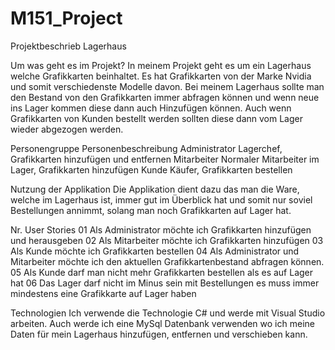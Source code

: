 # M151_Project

Projektbeschrieb Lagerhaus

Um was geht es im Projekt?
In meinem Projekt geht es um ein Lagerhaus welche Grafikkarten beinhaltet. Es hat Grafikkarten von der Marke Nvidia und somit verschiedenste Modelle davon. Bei meinem Lagerhaus sollte man den Bestand von den Grafikkarten immer abfragen können und wenn neue ins Lager kommen diese dann auch Hinzufügen können. Auch wenn Grafikkarten von Kunden bestellt werden sollten diese dann vom Lager wieder abgezogen werden.

Personengruppe	Personenbeschreibung
Administrator	Lagerchef, Grafikkarten hinzufügen und entfernen
Mitarbeiter	Normaler Mitarbeiter im Lager, Grafikkarten hinzufügen
Kunde	Käufer, Grafikkarten bestellen

Nutzung der Applikation
Die Applikation dient dazu das man die Ware, welche im Lagerhaus ist, immer gut im Überblick hat und somit nur soviel Bestellungen annimmt, solang man noch Grafikkarten auf Lager hat.

Nr.	User Stories
01	Als Administrator möchte ich Grafikkarten hinzufügen und herausgeben
02	Als Mitarbeiter möchte ich Grafikkarten hinzufügen
03	Als Kunde möchte ich Grafikkarten bestellen
04	Als Administrator und Mitarbeiter möchte ich den aktuellen Grafikkartenbestand abfragen können.
05	Als Kunde darf man nicht mehr Grafikkarten bestellen als es auf Lager hat
06	Das Lager darf nicht im Minus sein mit Bestellungen es muss immer mindestens eine Grafikkarte auf Lager haben

Technologien
Ich verwende die Technologie C# und werde mit Visual Studio arbeiten. Auch werde ich eine MySql Datenbank verwenden wo ich meine Daten für mein Lagerhaus hinzufügen, entfernen und verschieben kann.
